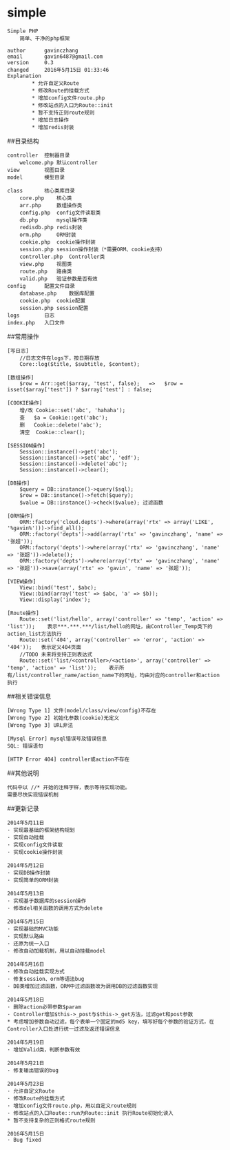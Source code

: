 # simple

	Simple PHP
		简单、干净的php框架

	author		gavinczhang
	email		gavin6487@gmail.com
	version		0.3
	changed		2016年5月15日 01:33:46
	Explanation
			* 允许自定义Route
			* 修改Route的挂载方式
			* 增加config文件route.php	
			* 修改站点的入口为Route::init
			* 暂不支持正则route规则
			* 增加日志操作
			* 增加redis封装

##目录结构

	controller	控制器目录
		welcome.php	默认controller
	view		视图目录
	model		模型目录

	class		核心类库目录
		core.php	核心类
		arr.php		数组操作类
		config.php	config文件读取类
		db.php		mysql操作类
		redisdb.php	redis封装
		orm.php		ORM封装
		cookie.php	cookie操作封装
		session.php	session操作封装（*需要ORM、cookie支持）
		controller.php	Controller类
		view.php	视图类
		route.php	路由类
		valid.php	验证参数是否有效
	config		配置文件目录
		database.php	数据库配置
		cookie.php	cookie配置
		session.php	session配置
	logs		日志
	index.php	入口文件

##常用操作

	[写日志]
		//日志文件在logs下，按日期存放
		Core::log($title, $subtitle, $content);

	[数组操作]
		$row = Arr::get($array, 'test', false);   =>   $row = isset($array['test']) ? $array['test'] : false;

	[COOKIE操作]
		增/改	Cookie::set('abc', 'hahaha');
		查	$a = Cookie::get('abc');
		删	Cookie::delete('abc');
		清空	Cookie::clear();

	[SESSION操作]
		Session::instance()->get('abc');
		Session::instance()->set('abc', 'edf');
		Session::instance()->delete('abc');
		Session::instance()->clear();

	[DB操作]
		$query = DB::instance()->query($sql);
		$row = DB::instance()->fetch($query);
		$value = DB::instance()->check($value);	过滤函数

	[ORM操作]
		ORM::factory('cloud.depts')->where(array('rtx' => array('LIKE', '%gavin%')))->find_all();
		ORM::factory('depts')->add(array('rtx' => 'gavinczhang', 'name' => '张超'));
		ORM::factory('depts')->where(array('rtx' => 'gavinczhang', 'name' => '张超'))->delete();
		ORM::factory('depts')->where(array('rtx' => 'gavinczhang', 'name' => '张超'))->save(array('rtx' => 'gavin', 'name' => '张超'));

	[VIEW操作]
		View::bind('test', $abc);
		View::bind(array('test' => $abc, 'a' => $b));
		View::display('index');

	[Route操作]
		Route::set('list/hello', array('controller' => 'temp', 'action' => 'list'));	表示***.***.***/list/hello的网址，由Controller_Temp类下的action_list方法执行
		Route::set('404', array('controller' => 'error', 'action' => '404'));	表示定义404页面
		//TODO 未来将支持正则表达式
		Route::set('list/<controller>/<action>', array('controller' => 'temp', 'action' => 'list'));	表示所有/list/controller_name/action_name下的网址，均由对应的controller和action执行

##相关错误信息

	[Wrong Type 1] 文件(model/class/view/config)不存在
	[Wrong Type 2] 初始化参数(cookie)无定义
	[Wrong Type 3] URL非法

	[Mysql Error] mysql错误号及错误信息
	SQL: 错误语句

	[HTTP Error 404] controller或action不存在

##其他说明

	代码中以 //* 开始的注释字样，表示等待实现功能。
	需要尽快实现错误机制

##更新记录

	2014年5月11日
	· 实现最基础的框架结构规划
	· 实现自动挂载
	· 实现config文件读取
	· 实现cookie操作封装

	2014年5月12日
	· 实现DB操作封装
	· 实现简单的ORM封装

	2014年5月13日
	· 实现基于数据库的session操作
	· 修改del相关函数的调用方式为delete

	2014年5月15日
	· 实现基础的MVC功能
	· 实现默认路由
	· 还原为统一入口
	· 修改自动加载机制，用以自动挂载model

	2014年5月16日
	· 修改自动挂载实现方式
	· 修复session、orm等语法bug
	· DB类增加过滤函数，ORM中过滤函数改为调用DB的过滤函数实现

	2014年5月18日
	· 删除action必带参数$param
	· Controller增加$this->_post与$this->_get方法，过滤get和post参数
	* 考虑增加参数自动过滤，每个表单一个固定的md5 key，填写好每个参数的验证方式，在Controller入口处进行统一过滤及返还错误信息

	2014年5月19日
	· 增加Valid类，判断参数有效

	2014年5月21日
	· 修复输出错误的bug

	2014年5月23日
	· 允许自定义Route
	· 修改Route的挂载方式
	· 增加config文件route.php，用以自定义route规则
	· 修改站点的入口Route::run为Route::init 执行Route初始化读入
	* 暂不支持复杂的正则格式route规则

	2016年5月15日
	· Bug fixed